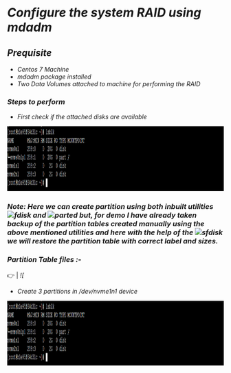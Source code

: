 # _Configure the system RAID using mdadm_

## _Prequisite_
 *  _Centos 7 Machine_
 * _mdadm package installed_
 * _Two Data Volumes attached  to machine for performing the RAID_
 
### _Steps to perform_
 * _First check if the attached disks are available_
<p align="centre">
  <img width="950" height="150" src="https://github.com/samblake30/Linux/blob/main/src/img1.png">  
</p>

### ***Note:*** _Here we can create partition using both inbuilt utilities ![fdisk](https://img.shields.io/badge/Utility-fdisk-yellow?style=plastic&logo=appveyor) and ![parted](https://img.shields.io/badge/Utility-Parted-orange?style=plastic&logo=appveyor) but, for demo I have already taken backup of the partition tables created manually using the above mentioned utilities and here with the help of the ![sfdisk](https://img.shields.io/badge/Utility-sfdisk-brightgreen?style=plastic&logo=appveyor) we will restore the partition table with correct label and sizes._

### _Partition Table files :-_

:point_right: |  _![_

 * _Create 3 partitions in /dev/nvme1n1 device_
<p align="centre">
  <img width="950" height="150" src="https://github.com/samblake30/Linux/blob/main/src/img1.png">  
</p>
